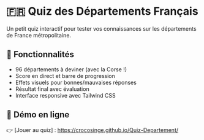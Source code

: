 # 🇫🇷 Quiz des Départements Français

Un petit quiz interactif pour tester vos connaissances sur les départements de France métropolitaine.

## 🧠 Fonctionnalités

- 96 départements à deviner (avec la Corse !)
- Score en direct et barre de progression
- Effets visuels pour bonnes/mauvaises réponses
- Résultat final avec évaluation
- Interface responsive avec Tailwind CSS

## 🚀 Démo en ligne

👉 [Jouer au quiz] : https://crocosinge.github.io/Quiz-Departement/
